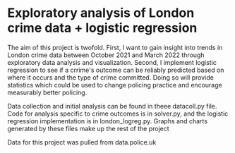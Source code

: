 # Exploratory analysis of London crime data + logistic regression

The aim of this project is twofold. First, I want to gain insight into trends in London crime data between October 2021 and March 2022 through exploratory data analysis and visualization. Second, I implement logistic regression to see if a crrime's outcome can be reliably predicted based on where it occurs and the type of crime committed. Doing so will provide statistics which could be used to change policing practice and encourage measurably better policing.

Data collection and initial analysis can be found in theee datacoll.py file. Code for analysis specific to crime outcomes is in solver.py, and the logistic regression implementation is in london_logreg.py. Graphs and charts generated by these files make up the rest of the project

Data for this project was pulled from data.police.uk

